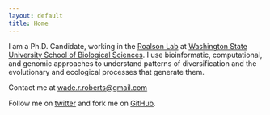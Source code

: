 ```yaml
---
layout: default
title: Home
---
```


I am a Ph.D. Candidate, working in the [Roalson Lab](http://roalsonlab.weebly.com) at [Washington State University School of Biological Sciences](http://www.sbs.wsu.edu). I use bioinformatic, computational, and genomic approaches to understand patterns of diversification and the evolutionary and ecological processes that generate them.

Contact me at wade.r.roberts@gmail.com

Follow me on [twitter](https://twitter.com/wwaaaddddeee) and fork me on [GitHub](https://github.com/wrroberts).
